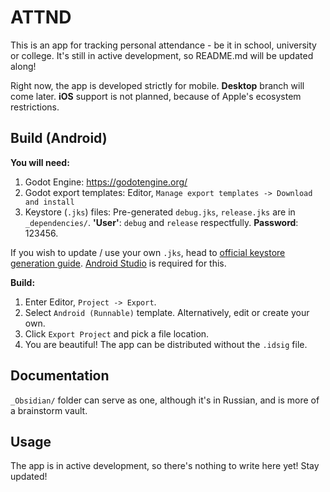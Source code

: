 ﻿# ATTND

This is an app for tracking personal attendance - be it in school, university or college. It's still in active development, so README.md will be updated along!

Right now, the app is developed strictly for mobile. **Desktop** branch will come later.
**iOS** support is not planned, because of Apple's ecosystem restrictions.

## Build (Android)

**You will need:**
1. Godot Engine: https://godotengine.org/
2. Godot export templates:
Editor, `Manage export templates -> Download and install`
3. Keystore (`.jks`) files:
Pre-generated `debug.jks`, `release.jks` are in `_dependencies/`. **'User'**: `debug` and `release` respectfully. **Password**: 123456.

If you wish to update / use your own `.jks`, head to [official keystore generation guide](https://developer.android.com/studio/publish/app-signing#generate-key). [Android Studio](https://developer.android.com/studio) is required for this.

**Build:**
1. Enter Editor, `Project -> Export`.
2. Select `Android (Runnable)` template. Alternatively, edit or create your own.
3. Click `Export Project` and pick a file location.
4. You are beautiful! The app can be distributed without the `.idsig` file.

## Documentation

`_Obsidian/` folder can serve as one, although it's in Russian, and is more of a brainstorm vault.

## Usage

The app is in active development, so there's nothing to write here yet! Stay updated!